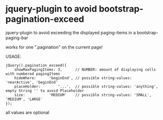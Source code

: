 # jquery-plugin to avoid bootstrap-pagination-exceed
jquery-plugin to avoid exceeding the displayed paging-items in a bootstrap-paging-bar

works for one ".pagination" on the current page!

USAGE:

```
jQuery().pagination_exceed({
	showMaxPagingItems:	3,		// NUMBER: amount of displaying cells with numbered pagingItems
	hideWhere:		'beginEnd',	// possible string-values: 'nearActive', 'beginEnd'
	placeHolder:		'...',	// possible string-values: 'anything', empty String '' to avoid Placeholder
	size:			'MEDIUM'	// possible string-values: 'SMALL', 'MEDIUM', 'LARGE'
});
```


all values are optional

